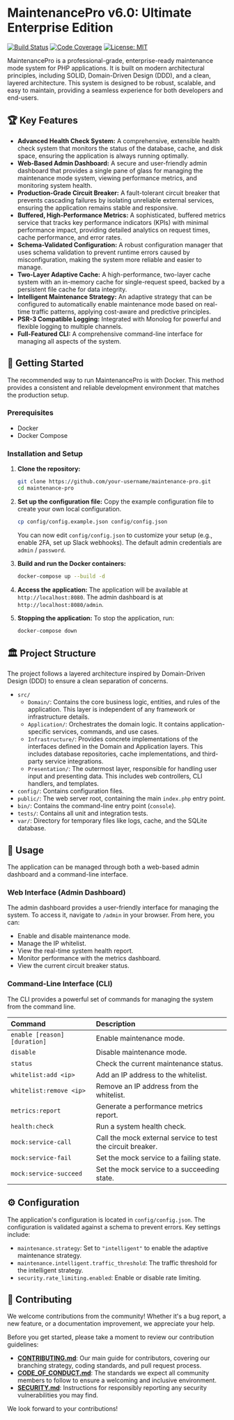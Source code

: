 # MaintenancePro v6.0: Ultimate Enterprise Edition

[![Build Status](https://img.shields.io/github/actions/workflow/status/user/repo/ci.yml?branch=main&style=for-the-badge)](https://github.com/user/repo/actions)
[![Code Coverage](https://img.shields.io/codecov/c/github/user/repo?style=for-the-badge)](https://codecov.io/gh/user/repo)
[![License: MIT](https://img.shields.io/badge/License-MIT-yellow.svg?style=for-the-badge)](LICENSE)

MaintenancePro is a professional-grade, enterprise-ready maintenance mode system for PHP applications. It is built on modern architectural principles, including SOLID, Domain-Driven Design (DDD), and a clean, layered architecture. This system is designed to be robust, scalable, and easy to maintain, providing a seamless experience for both developers and end-users.

## 🏆 Key Features

*   **Advanced Health Check System:** A comprehensive, extensible health check system that monitors the status of the database, cache, and disk space, ensuring the application is always running optimally.
*   **Web-Based Admin Dashboard:** A secure and user-friendly admin dashboard that provides a single pane of glass for managing the maintenance mode system, viewing performance metrics, and monitoring system health.
*   **Production-Grade Circuit Breaker:** A fault-tolerant circuit breaker that prevents cascading failures by isolating unreliable external services, ensuring the application remains stable and responsive.
*   **Buffered, High-Performance Metrics:** A sophisticated, buffered metrics service that tracks key performance indicators (KPIs) with minimal performance impact, providing detailed analytics on request times, cache performance, and error rates.
*   **Schema-Validated Configuration:** A robust configuration manager that uses schema validation to prevent runtime errors caused by misconfiguration, making the system more reliable and easier to manage.
*   **Two-Layer Adaptive Cache:** A high-performance, two-layer cache system with an in-memory cache for single-request speed, backed by a persistent file cache for data integrity.
*   **Intelligent Maintenance Strategy:** An adaptive strategy that can be configured to automatically enable maintenance mode based on real-time traffic patterns, applying cost-aware and predictive principles.
*   **PSR-3 Compatible Logging:** Integrated with Monolog for powerful and flexible logging to multiple channels.
*   **Full-Featured CLI:** A comprehensive command-line interface for managing all aspects of the system.

## 🚀 Getting Started

The recommended way to run MaintenancePro is with Docker. This method provides a consistent and reliable development environment that matches the production setup.

### Prerequisites

*   Docker
*   Docker Compose

### Installation and Setup

1.  **Clone the repository:**
    ```bash
    git clone https://github.com/your-username/maintenance-pro.git
    cd maintenance-pro
    ```

2.  **Set up the configuration file:**
    Copy the example configuration file to create your own local configuration.
    ```bash
    cp config/config.example.json config/config.json
    ```
    You can now edit `config/config.json` to customize your setup (e.g., enable 2FA, set up Slack webhooks). The default admin credentials are `admin` / `password`.

3.  **Build and run the Docker containers:**
    ```bash
    docker-compose up --build -d
    ```

4.  **Access the application:**
    The application will be available at `http://localhost:8080`. The admin dashboard is at `http://localhost:8080/admin`.

5.  **Stopping the application:**
    To stop the application, run:
    ```bash
    docker-compose down
    ```

## 🏛️ Project Structure

The project follows a layered architecture inspired by Domain-Driven Design (DDD) to ensure a clean separation of concerns.

*   `src/`
    *   `Domain/`: Contains the core business logic, entities, and rules of the application. This layer is independent of any framework or infrastructure details.
    *   `Application/`: Orchestrates the domain logic. It contains application-specific services, commands, and use cases.
    *   `Infrastructure/`: Provides concrete implementations of the interfaces defined in the Domain and Application layers. This includes database repositories, cache implementations, and third-party service integrations.
    *   `Presentation/`: The outermost layer, responsible for handling user input and presenting data. This includes web controllers, CLI handlers, and templates.
*   `config/`: Contains configuration files.
*   `public/`: The web server root, containing the main `index.php` entry point.
*   `bin/`: Contains the command-line entry point (`console`).
*   `tests/`: Contains all unit and integration tests.
*   `var/`: Directory for temporary files like logs, cache, and the SQLite database.

## 🚀 Usage

The application can be managed through both a web-based admin dashboard and a command-line interface.

### Web Interface (Admin Dashboard)

The admin dashboard provides a user-friendly interface for managing the system. To access it, navigate to `/admin` in your browser. From here, you can:
*   Enable and disable maintenance mode.
*   Manage the IP whitelist.
*   View the real-time system health report.
*   Monitor performance with the metrics dashboard.
*   View the current circuit breaker status.

### Command-Line Interface (CLI)

The CLI provides a powerful set of commands for managing the system from the command line.

| Command | Description |
| :--- | :--- |
| `enable [reason] [duration]` | Enable maintenance mode. |
| `disable` | Disable maintenance mode. |
| `status` | Check the current maintenance status. |
| `whitelist:add <ip>` | Add an IP address to the whitelist. |
| `whitelist:remove <ip>` | Remove an IP address from the whitelist. |
| `metrics:report` | Generate a performance metrics report. |
| `health:check` | Run a system health check. |
| `mock:service-call` | Call the mock external service to test the circuit breaker. |
| `mock:service-fail` | Set the mock service to a failing state. |
| `mock:service-succeed` | Set the mock service to a succeeding state. |

## ⚙️ Configuration

The application's configuration is located in `config/config.json`. The configuration is validated against a schema to prevent errors. Key settings include:

*   `maintenance.strategy`: Set to `"intelligent"` to enable the adaptive maintenance strategy.
*   `maintenance.intelligent.traffic_threshold`: The traffic threshold for the intelligent strategy.
*   `security.rate_limiting.enabled`: Enable or disable rate limiting.

## 🤝 Contributing

We welcome contributions from the community! Whether it's a bug report, a new feature, or a documentation improvement, we appreciate your help.

Before you get started, please take a moment to review our contribution guidelines:

-   **[CONTRIBUTING.md](CONTRIBUTING.md)**: Our main guide for contributors, covering our branching strategy, coding standards, and pull request process.
-   **[CODE_OF_CONDUCT.md](CODE_OF_CONDUCT.md)**: The standards we expect all community members to follow to ensure a welcoming and inclusive environment.
-   **[SECURITY.md](SECURITY.md)**: Instructions for responsibly reporting any security vulnerabilities you may find.

We look forward to your contributions!
